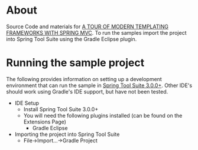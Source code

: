 About
=================

Source Code and materials for [A TOUR OF MODERN TEMPLATING FRAMEWORKS WITH SPRING MVC](http://www.springone2gx.com/conference/washington/2012/10/session?id=27657). To run the samples import the project into Spring Tool Suite using the Gradle Eclipse plugin.


Running the sample project
==================

The following provides information on setting up a development environment that can run the sample in [Spring Tool Suite 3.0.0+](http://www.springsource.org/sts). Other IDE's should work using Gradle's IDE support, but have not been tested.

* IDE Setup
  * Install Spring Tool Suite 3.0.0+
  * You will need the following plugins installed (can be found on the Extensions Page)
	* Gradle Eclipse
* Importing the project into Spring Tool Suite
  * File->Import...->Gradle Project

